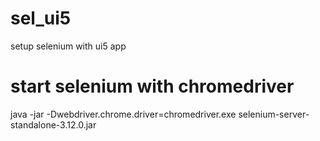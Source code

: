 # sel_ui5
setup selenium with ui5 app
# start selenium with chromedriver
java -jar -Dwebdriver.chrome.driver=chromedriver.exe selenium-server-standalone-3.12.0.jar
